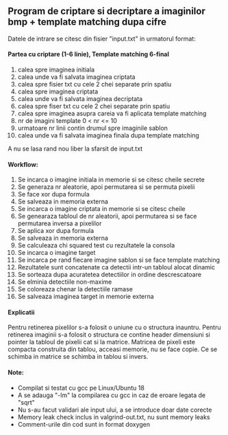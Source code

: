 <h2>Program de criptare si decriptare a imaginilor bmp + template matching dupa cifre</h2>
Datele de intrare se citesc din fisier "input.txt" in urmatorul format:
<h4>Partea cu criptare (1-6 linie), Template matching 6-final</h4>
<ol>
<li>calea spre imaginea initiala
<li>calea unde va fi salvata imaginea criptata
<li>calea spre fisier txt cu cele 2 chei separate prin spatiu
<li>calea spre imaginea criptata
<li>calea unde va fi salvata imaginea decriptata
<li>calea spre fiser txt cu cele 2 chei separate prin spatiu
<li>calea spre imaginea asupra careia va fi aplicata template matching
<li>nr de imagini template 0 < nr <= 10
<li>urmatoare nr linii contin drumul spre imaginile sablon
<li>calea unde va fi salvata imaginea finala dupa template matching

</ol>
A nu se lasa rand nou liber la sfarsit de input.txt
<h4>Workflow:</h4>
<ol>
<li>Se incarca o imagine initiala in memorie si se citesc cheile secrete
<li>Se generaza nr aleatorie, apoi permutarea si se permuta pixelii
<li>Se face xor dupa formula 
<li>Se salveaza in memoria externa
<li>Se incarca o imagine criptata in memorie si se citesc cheile
<li>Se genearaza tabloul de nr aleatorii, apoi permutarea si se face permutarea inversa a pixelilor
<li>Se aplica xor dupa formula
<li>Se salveaza in memoria externa
<li>Se calculeaza chi squared test cu rezultatele la consola
<li>Se incarca o imagine target
<li>Se incarca pe rand fiecare imagine sablon si se face template matching
<li>Rezultatele sunt concatenate ca detectii intr-un tabloul alocat dinamic
<li>Se sorteaza dupa acuratetea detectiilor in ordine descrescatoare
<li>Se elminia detectiile non-maxime
<li>Se coloreaza chenar la detectiile ramase
<li>Se salveaza imaginea target in memorie externa
</ol>

<h4>Explicatii</h4>
Pentru retinerea pixelilor s-a folosit o uniune cu o structura inauntru.
Pentru retinerea imaginii s-a folosit o structura ce contine header dimensiuni si pointer la tabloul de pixelii cat si la matrice.
Matricea de pixeli este compacta construita din tablou, acceasi memorie, nu se face copie.
Ce se schimba in matrice se schimba in tablou si invers.


<h4>Note:</h4>
<ul>
<li>Compilat si testat cu gcc pe Linux/Ubuntu 18
<li>A se adauga "-lm" la compilarea cu gcc in caz de eroare legata de "sqrt"
<li>Nu s-au facut validari ale input ului, a se introduce doar date corecte
<li>Memory leak check inclus in valgrind-out.txt, nu sunt memory leaks
<li>Comment-urile din cod sunt in format doxygen
</ul>